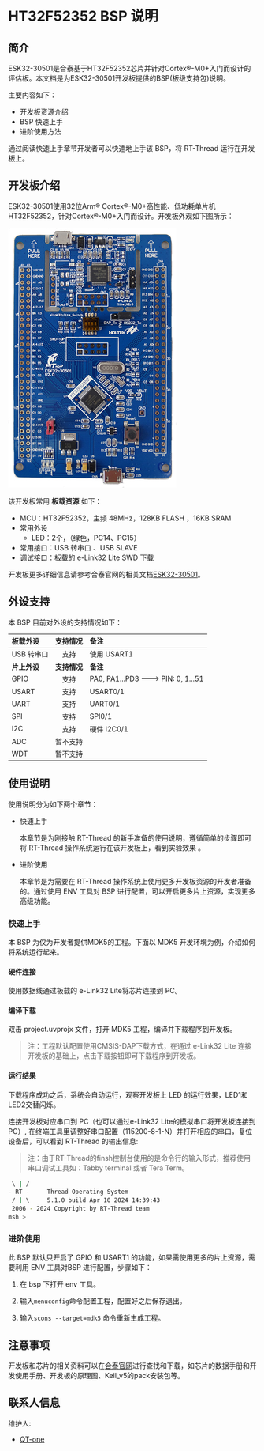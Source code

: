 # HT32F52352 BSP 说明

## 简介

ESK32-30501是合泰基于HT32F52352芯片并针对Cortex®-M0+入门而设计的评估板。本文档是为ESK32-30501开发板提供的BSP(板级支持包)说明。

主要内容如下：

- 开发板资源介绍
- BSP 快速上手
- 进阶使用方法

通过阅读快速上手章节开发者可以快速地上手该 BSP，将 RT-Thread 运行在开发板上。

## 开发板介绍

ESK32-30501使用32位Arm® Cortex®-M0+高性能、低功耗单片机HT32F52352，针对Cortex®-M0+入门而设计。开发板外观如下图所示：

![board.png](figures/board.png)

该开发板常用 **板载资源** 如下：

- MCU：HT32F52352，主频 48MHz，128KB FLASH ，16KB SRAM
- 常用外设
    - LED：2个，（绿色，PC14、PC15）
- 常用接口：USB 转串口 、USB SLAVE
- 调试接口：板载的 e-Link32 Lite SWD 下载

开发板更多详细信息请参考合泰官网的相关文档[ESK32-30501](https://www.holtek.com.cn/page/detail/dev_kit/ESK32-30501)。

## 外设支持

本 BSP 目前对外设的支持情况如下：

| **板载外设** | **支持情况** | **备注** |
| :--- | :---: | :--- |
| USB 转串口 | 支持  | 使用 USART1 |
| **片上外设** | **支持情况** | **备注** |
| GPIO | 支持  | PA0, PA1...PD3 ---> PIN: 0, 1...51 |
| USART | 支持  | USART0/1 |
| UART | 支持  | UART0/1 |
| SPI | 支持  | SPI0/1 |
| I2C | 支持  | 硬件 I2C0/1 |
| ADC | 暂不支持  |     |
| WDT | 暂不支持  |     |

## 使用说明

使用说明分为如下两个章节：

- 快速上手
    
    本章节是为刚接触 RT-Thread 的新手准备的使用说明，遵循简单的步骤即可将 RT-Thread 操作系统运行在该开发板上，看到实验效果 。
    
- 进阶使用
    
    本章节是为需要在 RT-Thread 操作系统上使用更多开发板资源的开发者准备的。通过使用 ENV 工具对 BSP 进行配置，可以开启更多片上资源，实现更多高级功能。
    

### 快速上手

本 BSP 为仅为开发者提供MDK5的工程。下面以 MDK5 开发环境为例，介绍如何将系统运行起来。

#### 硬件连接

使用数据线通过板载的 e-Link32 Lite将芯片连接到 PC。

#### 编译下载

双击 project.uvprojx 文件，打开 MDK5 工程，编译并下载程序到开发板。

> 注：工程默认配置使用CMSIS-DAP下载方式，在通过 e-Link32 Lite 连接开发板的基础上，点击下载按钮即可下载程序到开发板。

#### 运行结果

下载程序成功之后，系统会自动运行，观察开发板上 LED 的运行效果，LED1和LED2交替闪烁。

连接开发板对应串口到 PC（也可以通过e-Link32 Lite的模拟串口将开发板连接到PC）, 在终端工具里调整好串口配置（115200-8-1-N）并打开相应的串口，复位设备后，可以看到 RT-Thread 的输出信息:

> 注：由于RT-Thread的finsh控制台使用的是命令行的输入形式，推荐使用串口调试工具如：Tabby terminal 或者 Tera Term。

```bash
 \ | /
- RT -     Thread Operating System
 / | \     5.1.0 build Apr 10 2024 14:39:43
 2006 - 2024 Copyright by RT-Thread team
msh >
```

### 进阶使用

此 BSP 默认只开启了 GPIO 和 USART1 的功能，如果需使用更多的片上资源，需要利用 ENV 工具对BSP 进行配置，步骤如下：

1.  在 bsp 下打开 env 工具。
    
2.  输入`menuconfig`命令配置工程，配置好之后保存退出。
  
3.  输入`scons --target=mdk5` 命令重新生成工程。

## 注意事项

开发板和芯片的相关资料可以在[合泰官网](https://www.holtek.com.cn/page/index)进行查找和下载，如芯片的数据手册和开发使用手册、开发板的原理图、Keil_v5的pack安装包等。

## 联系人信息

维护人:

- [QT-one](https://github.com/QT-one)